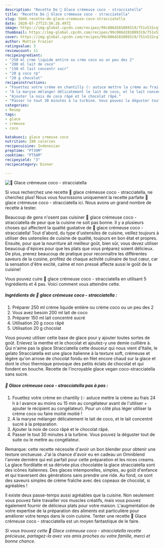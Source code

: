 ```yaml
---
description: "Recette De 🍦 Glace crémeuse coco - stracciatella"
title: "Recette De 🍦 Glace crémeuse coco - stracciatella"
slug: 5846-recette-de-glace-cremeuse-coco-stracciatella
date: 2020-07-27T23:56:26.497Z
image: https://img-global.cpcdn.com/recipes/99c086d281089319/751x532cq70/🍦-glace-cremeuse-coco-stracciatella-photo-principale-de-la-recette.jpg
thumbnail: https://img-global.cpcdn.com/recipes/99c086d281089319/751x532cq70/🍦-glace-cremeuse-coco-stracciatella-photo-principale-de-la-recette.jpg
cover: https://img-global.cpcdn.com/recipes/99c086d281089319/751x532cq70/🍦-glace-cremeuse-coco-stracciatella-photo-principale-de-la-recette.jpg
author: Mattie Frazier
ratingvalue: 3
reviewcount: 11
recipeingredient:
- "250 ml crme liquide entire ou crme coco ou un peu des 2"
- "200 ml lait de coco"
- "150 ml lait concentr sucr"
- "20 g coco rp"
- "20 g chocolat"
recipeinstructions:
- "Fouettez votre crème en chantilly (💡 astuce mettre la crème au frais 24 h à l avance au moins ou 15 min au congélateur avant de l&#39;utiliser + ajouter le récipient au congélateur). Pour un côté plus léger utiliser la crème coco ou faire moitié moitié !"
- "A la maryse mélanger délicatement le lait de coco, et le lait concentré sucré à la préparation."
- "Ajouter la noix de coco râpé et le chocolat râpé."
- "Passer le tout 30 minutes à la turbine. Vous pouvez la déguster tout de suite ou le mettre au congélateur."
categories:
- Resep
tags:
- glace
- crmeuse
- coco

katakunci: glace crmeuse coco 
nutrition: 288 calories
recipecuisine: Indonesian
preptime: "PT39M"
cooktime: "PT58M"
recipeyield: "3"
recipecategory: Dinner

---
```



![🍦 Glace crémeuse coco - stracciatella](https://img-global.cpcdn.com/recipes/99c086d281089319/751x532cq70/🍦-glace-cremeuse-coco-stracciatella-photo-principale-de-la-recette.jpg)

Si vous recherchez une recette 🍦 glace crémeuse coco - stracciatella, ne cherchez plus! Nous vous fournissons uniquement la recette parfaite 🍦 glace crémeuse coco - stracciatella ici. Nous avons un grand nombre de recette à tester.

Beaucoup de gens n'osent pas cuisiner 🍦 glace crémeuse coco - stracciatella de peur que la cuisine ne soit pas bonne. Il y a plusieurs choses qui affectent la qualité gustative de 🍦 glace crémeuse coco - stracciatella! Tout d'abord, du type d'ustensiles de cuisine, veillez toujours à utiliser des ustensiles de cuisine de qualité, toujours en bon état et propres. Ensuite, pour que la nourriture ait meilleur goût, bien sûr, vous devez utiliser beaucoup d'épices pour que les plats que vous préparez soient délicieux. De plus, prenez beaucoup de pratique pour reconnaître les différentes saveurs de la cuisine, profitez de chaque activité culinaire de tout cœur, car la sensation d'être excité, calme et non pressé affecte aussi le goût de la cuisine!

<!--inarticleads1-->

Vous pouvez cuire 🍦 glace crémeuse coco - stracciatella en utilisant 5 Ingrédients et 4 pas. Voici comment vous atteindre cette.

##### Ingrédients de 🍦 glace crémeuse coco - stracciatella :

1. Préparer 250 ml crème liquide entière ou crème coco ou un peu des 2
1. Vous avez besoin 200 ml lait de coco
1. Préparer 150 ml lait concentré sucré
1. Utilisation 20 g coco râpé
1. Utilisation 20 g chocolat


Vous pouvez utiliser cette base de glace pour y ajouter toutes sortes de goût. Enlevez la menthe et le chocolat et ajoutez-y une demie cuillière à. Qui n&#39;aime pas la glace Stracciatella cette douceur qui nous vient d&#39;Italie, le gelato Stracciatella est une glace italienne à la texture soft, crémeuse et légère qu&#39;on arrose de chocolat fondu en filet encore chaud sur la glace et dont le choc thermique provoque des petits éclats de chocolat et qui fondent en bouche. Recette de l&#39;incroyable glace vegan coco-stracciatella sans sucre. 

<!--inarticleads2-->

##### 🍦 Glace crémeuse coco - stracciatella pas à pas :

1. Fouettez votre crème en chantilly (💡 astuce mettre la crème au frais 24 h à l avance au moins ou 15 min au congélateur avant de l&#39;utiliser + ajouter le récipient au congélateur). Pour un côté plus léger utiliser la crème coco ou faire moitié moitié !
1. A la maryse mélanger délicatement le lait de coco, et le lait concentré sucré à la préparation.
1. Ajouter la noix de coco râpé et le chocolat râpé.
1. Passer le tout 30 minutes à la turbine. Vous pouvez la déguster tout de suite ou le mettre au congélateur.


Remarque: cette recette nécessite d&#39;avoir un bon blender pour obtenir une texture onctueuse. J&#39;ai la chance d&#39;avoir eu en cadeau un Omniblend l&#39;année dernière qui est parfait pour cette préparation et les nices creams. La glace fiordilatte et sa dérivée plus chocolatée la glace stracciatella sont des icônes italiennes. Des glaces intemporelles, simples, au goût d&#39;enfance et qui traversent des générations sans prendre une ride. Au fond, ce sont des saveurs simples de crème fraîche avec des copeaux de chocolat, si agréables ! 

<!--inarticleads1-->

<p>
Il existe deux passe-temps aussi agréables que la cuisine. Non seulement vous pouvez faire travailler vos muscles créatifs, mais vous pouvez également fournir de délicieux plats pour votre maison. L'augmentation de votre expertise de la préparation des aliments est particulière pour améliorer votre temps dans le coin cuisine. Tenter une recette 🍦 Glace crémeuse coco - stracciatella est un moyen fantastique de le faire.
</p>

<p>
<i>Si vous trouvez cette 🍦 Glace crémeuse coco - stracciatella recette précieuse, partagez-la avec vos amis proches ou votre famille, merci et bonne chance.</i>
</p>
